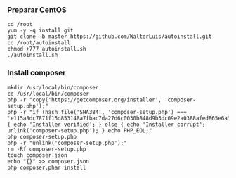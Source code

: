 ### Preparar CentOS

    cd /root
    yum -y -q install git
    git clone -b master https://github.com/WalterLuis/autoinstall.git
    cd /root/autoinstall
    chmod +777 autoinstall.sh
    ./autoinstall.sh
    

### Install composer
    mkdir /usr/local/bin/composer
    cd /usr/local/bin/composer
    php -r "copy('https://getcomposer.org/installer', 'composer-setup.php');"
    php -r "if (hash_file('SHA384', 'composer-setup.php') === 'e115a8dc7871f15d853148a7fbac7da27d6c0030b848d9b3dc09e2a0388afed865e6a3d6b3c0fad45c48e2b5fc1196ae') { echo 'Installer verified'; } else { echo 'Installer corrupt'; unlink('composer-setup.php'); } echo PHP_EOL;"
    php composer-setup.php
    php -r "unlink('composer-setup.php');"
    rm -Rf composer-setup.php
    touch composer.json
    echo "{}" >> composer.json
    php composer.phar install
    
